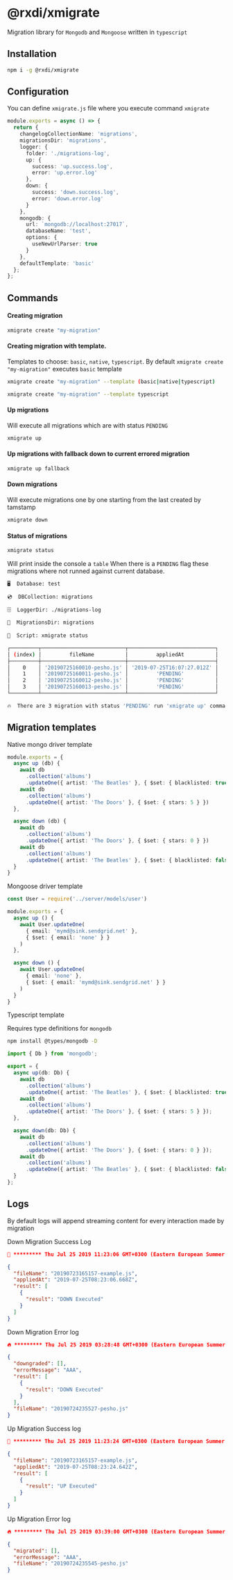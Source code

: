 
# @rxdi/xmigrate 

Migration library for `Mongodb` and `Mongoose` written in `typescript`

## Installation

```bash
npm i -g @rxdi/xmigrate
```

## Configuration
You can define `xmigrate.js` file where you execute command `xmigrate`

```typescript
module.exports = async () => {
  return {
    changelogCollectionName: 'migrations',
    migrationsDir: 'migrations',
    logger: {
      folder: './migrations-log',
      up: {
        success: 'up.success.log',
        error: 'up.error.log'
      },
      down: {
        success: 'down.success.log',
        error: 'down.error.log'
      }
    },
    mongodb: {
      url: `mongodb://localhost:27017`,
      databaseName: 'test',
      options: {
        useNewUrlParser: true
      }
    },
    defaultTemplate: 'basic'
  };
};
```

## Commands

#### Creating migration

```bash
xmigrate create "my-migration"
```

#### Creating migration with template.

Templates to choose: `basic`, `native`, `typescript`. By default `xmigrate create "my-migration"` executes `basic` template

```bash
xmigrate create "my-migration" --template (basic|native|typescript)
```

```bash
xmigrate create "my-migration" --template typescript
```

#### Up migrations

Will execute all migrations which are with status `PENDING`

```bash
xmigrate up
```

#### Up migrations with fallback down to current errored migration

```bash
xmigrate up fallback
```

#### Down migrations

Will execute migrations one by one starting from the last created by tamstamp

```bash
xmigrate down
```

#### Status of migrations

```bash
xmigrate status
```

Will print inside the console a `table`
When there is a `PENDING` flag these migrations where not runned against current database.

```bash
🖥️  Database: test
    
💿  DBCollection: migrations
    
🗄️  LoggerDir: ./migrations-log
    
📁  MigrationsDir: migrations
    
👷  Script: xmigrate status

┌─────────┬───────────────────────────┬────────────────────────────┐
│ (index) │         fileName          │         appliedAt          │
├─────────┼───────────────────────────┼────────────────────────────┤
│    0    │ '20190725160010-pesho.js' │ '2019-07-25T16:07:27.012Z' │
│    1    │ '20190725160011-pesho.js' │         'PENDING'          │
│    2    │ '20190725160012-pesho.js' │         'PENDING'          │
│    3    │ '20190725160013-pesho.js' │         'PENDING'          │
└─────────┴───────────────────────────┴────────────────────────────┘

🔥  There are 3 migration with status 'PENDING' run 'xmigrate up' command!
```

## Migration templates

Native mongo driver template

```typescript
module.exports = {
  async up (db) {
    await db
      .collection('albums')
      .updateOne({ artist: 'The Beatles' }, { $set: { blacklisted: true } })
    await db
      .collection('albums')
      .updateOne({ artist: 'The Doors' }, { $set: { stars: 5 } })
  },

  async down (db) {
    await db
      .collection('albums')
      .updateOne({ artist: 'The Doors' }, { $set: { stars: 0 } })
    await db
      .collection('albums')
      .updateOne({ artist: 'The Beatles' }, { $set: { blacklisted: false } })
  }
}
```


Mongoose driver template

```typescript
const User = require('../server/models/user')

module.exports = {
  async up () {
    await User.updateOne(
      { email: 'mymd@sink.sendgrid.net' },
      { $set: { email: 'none' } }
    )
  },

  async down () {
    await User.updateOne(
      { email: 'none' },
      { $set: { email: 'mymd@sink.sendgrid.net' } }
    )
  }
}
```

Typescript template

Requires type definitions for `mongodb`

```bash
npm install @types/mongodb -D
```

```typescript
import { Db } from 'mongodb';

export = {
  async up(db: Db) {
    await db
      .collection('albums')
      .updateOne({ artist: 'The Beatles' }, { $set: { blacklisted: true } });
    await db
      .collection('albums')
      .updateOne({ artist: 'The Doors' }, { $set: { stars: 5 } });
  },

  async down(db: Db) {
    await db
      .collection('albums')
      .updateOne({ artist: 'The Doors' }, { $set: { stars: 0 } });
    await db
      .collection('albums')
      .updateOne({ artist: 'The Beatles' }, { $set: { blacklisted: false } });
  }
};
```


## Logs

By default logs will append streaming content for every interaction made by migration

Down Migration Success Log

```json
🚀 ********* Thu Jul 25 2019 11:23:06 GMT+0300 (Eastern European Summer Time) ********* 

{
  "fileName": "20190723165157-example.js",
  "appliedAt": "2019-07-25T08:23:06.668Z",
  "result": [
    {
      "result": "DOWN Executed"
    }
  ]
}
```


Down Migration Error log
```json
🔥 ********* Thu Jul 25 2019 03:28:48 GMT+0300 (Eastern European Summer Time) ********* 

{
  "downgraded": [],
  "errorMessage": "AAA",
  "result": [
    {
      "result": "DOWN Executed"
    }
  ],
  "fileName": "20190724235527-pesho.js"
}
```


Up Migration Success log

```json
🚀 ********* Thu Jul 25 2019 11:23:24 GMT+0300 (Eastern European Summer Time) ********* 

{
  "fileName": "20190723165157-example.js",
  "appliedAt": "2019-07-25T08:23:24.642Z",
  "result": [
    {
      "result": "UP Executed"
    }
  ]
}
```

Up Migration Error log

```json
🔥 ********* Thu Jul 25 2019 03:39:00 GMT+0300 (Eastern European Summer Time) ********* 

{
  "migrated": [],
  "errorMessage": "AAA",
  "fileName": "20190724235545-pesho.js"
}
```